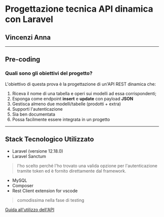 # Progettazione tecnica API dinamica con Laravel
## Vincenzi Anna
---
## Pre-coding
### Quali sono gli obiettivi del progetto?
L'obiettivo di questa prova è la progettazione di un'API REST dinamica che:
1. Riceva il nome di una tabella e operi sui modelli ad essa corrispondenti;
2. Esponga come endpoint **insert** e **update** con payload **JSON**
3. Gestisca almeno due modelli/tabelle (prodotti + extra)
4. Supporti l'autenticazione
5. Sia ben documentata
6. Possa facilmente essere integrata in un progetto

---

## Stack Tecnologico Utilizzato

- Laravel (versione 12.18.0)
- Laravel Sanctum
> l'ho scelto perché l'ho trovato una valida opzione per l'autenticazione tramite token ed è fornito direttamente dal framework.
- MySQL
- Composer
- Rest Client extension for vscode
>comodissima nella fase di testing

[Guida all'utilizzo dell'API](API_DOCUMENTATION.md)